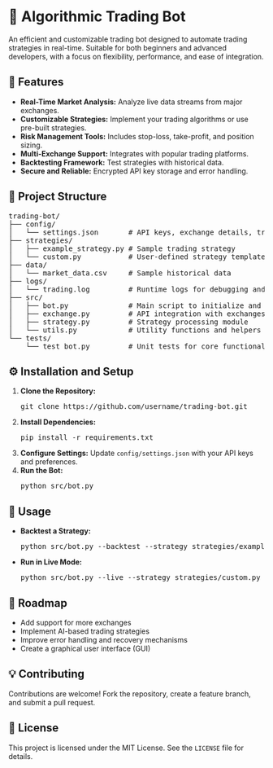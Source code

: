 
<h1>🚀 Algorithmic Trading Bot</h1>
<p>An efficient and customizable trading bot designed to automate trading strategies in real-time. Suitable for both beginners and advanced developers, with a focus on flexibility, performance, and ease of integration.</p>
<h2>📝 Features</h2>
    <ul>
      <li><strong>Real-Time Market Analysis:</strong> Analyze live data streams from major exchanges.</li>
      <li><strong>Customizable Strategies:</strong> Implement your trading algorithms or use pre-built strategies.</li>
      <li><strong>Risk Management Tools:</strong> Includes stop-loss, take-profit, and position sizing.</li>
      <li><strong>Multi-Exchange Support:</strong> Integrates with popular trading platforms.</li>
      <li><strong>Backtesting Framework:</strong> Test strategies with historical data.</li>
      <li><strong>Secure and Reliable:</strong> Encrypted API key storage and error handling.</li>
    </ul>

<h2>📂 Project Structure</h2>
<pre>
trading-bot/
├── config/
│   └── settings.json       # API keys, exchange details, trading parameters
├── strategies/
│   ├── example_strategy.py # Sample trading strategy
│   └── custom.py           # User-defined strategy template
├── data/
│   └── market_data.csv     # Sample historical data
├── logs/
│   └── trading.log         # Runtime logs for debugging and monitoring
├── src/
│   ├── bot.py              # Main script to initialize and run the bot
│   ├── exchange.py         # API integration with exchanges
│   ├── strategy.py         # Strategy processing module
│   └── utils.py            # Utility functions and helpers
└── tests/
    └── test_bot.py         # Unit tests for core functionality
</pre>

<h2>⚙️ Installation and Setup</h2>
    <ol>
      <li><strong>Clone the Repository:</strong></li>
      <pre class="code-block">git clone https://github.com/username/trading-bot.git</pre>
      <li><strong>Install Dependencies:</strong></li>
      <pre class="code-block">pip install -r requirements.txt</pre>
      <li><strong>Configure Settings:</strong> Update <code>config/settings.json</code> with your API keys and preferences.</li>
      <li><strong>Run the Bot:</strong></li>
      <pre class="code-block">python src/bot.py</pre>
    </ol>
    <h2>🚦 Usage</h2>
    <ul>
      <li><strong>Backtest a Strategy:</strong></li>
      <pre class="code-block">python src/bot.py --backtest --strategy strategies/example_strategy.py</pre>
      <li><strong>Run in Live Mode:</strong></li>
      <pre class="code-block">python src/bot.py --live --strategy strategies/custom.py</pre>
    </ul>
    <h2>🚧 Roadmap</h2>
    <ul>
      <li>Add support for more exchanges</li>
      <li>Implement AI-based trading strategies</li>
      <li>Improve error handling and recovery mechanisms</li>
      <li>Create a graphical user interface (GUI)</li>
    </ul>
    <h2>💡 Contributing</h2>
    <p>Contributions are welcome! Fork the repository, create a feature branch, and submit a pull request.</p>
    <h2>📜 License</h2>
    <p>This project is licensed under the MIT License. See the <code>LICENSE</code> file for details.</p>

